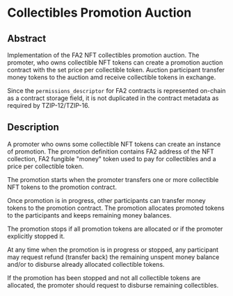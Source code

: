 # Collectibles Promotion Auction

## Abstract

Implementation of the FA2 NFT collectibles promotion auction. The promoter, who
owns collectible NFT tokens can create a promotion auction contract with the set
price per collectible token. Auction participant transfer money tokens to the auction
amd receive collectible tokens in exchange.

Since the `permissions_descriptor` for FA2 contracts is represented on-chain as
a contract storage field, it is not duplicated in the contract metadata as
required by TZIP-12/TZIP-16.

## Description

A promoter who owns some collectible NFT tokens can create an instance of promotion.
The promotion definition contains FA2 address of the NFT collection, FA2 fungible
"money" token used to pay for collectibles and a price per collectible token.

The promotion starts when the promoter transfers one or more collectible NFT tokens
to the promotion contract.

Once promotion is in progress, other participants can transfer money tokens to the
promotion contract. The promotion allocates promoted tokens to the participants and
keeps remaining money balances.

The promotion stops if all promotion tokens are allocated or if the promoter explicitly
stopped it.

At any time when the promotion is in progress or stopped, any participant may request
refund (transfer back) the remaining unspent money balance and/or to disburse
already allocated collectible tokens.

If the promotion has been stopped and not all collectible tokens are allocated, the
promoter should request to disburse remaining collectibles.
